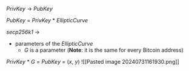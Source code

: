*PrivKey* -> *PubKey*

*PubKey* = *PrivKey* * *EllipticCurve*

*secp256k1* ->
- parameters of the *EllipticCurve*
	- *G* is a parameter (**Note**: it is the same for every Bitcoin address) 

*PrivKey*  *  *G* = *PubKey* = (*x*, *y*)
![[Pasted image 20240731161930.png]]